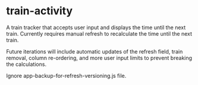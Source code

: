 # train-activity

A train tracker that accepts user input and displays the time until the next train. Currently requires manual refresh to recalculate the time until the next train.

Future iterations will include automatic updates of the refresh field, train removal, column re-ordering, and more user input limits to prevent breaking the calculations.

Ignore app-backup-for-refresh-versioning.js file.
